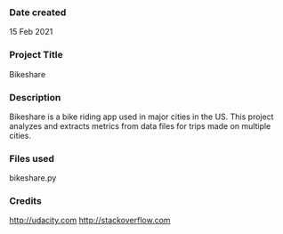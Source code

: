 ### Date created
15 Feb 2021

### Project Title
Bikeshare  

### Description
Bikeshare is a bike riding app used in major cities in the US. This project analyzes and extracts metrics from data files for trips made on multiple cities.

### Files used
bikeshare.py

### Credits
http://udacity.com
http://stackoverflow.com
